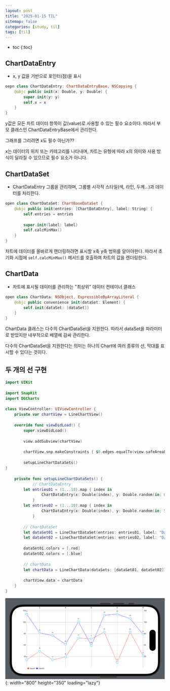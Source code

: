 ```yaml
---
layout: post
title: "2025-01-15 TIL"
sitemap: false
categories: [study, til]
tags: [til]
---
```


* toc
{:toc}

## ChartDataEntry
* x, y 값을 기반으로 포인터(점)을 표시

~~~swift
oepn class ChartDataEntry: ChartDataEntryBase, NSCopying {
    @objc public init(x: Double, y: Double) {
        super.init(y: y)
        self.x = x
    }
}
~~~

y값은 모든 차트 데이터 항목이 값(value)로 사용할 수 있는 필수 요소이다. 따라서 부모 클래스인 ChartDataEntryBase에서 관리한다.

그래프를 그리려면 x도 필수 아닌가??

x는 데이터의 위치 또는 카테고리를 나타내며, 차트는 유형에 따라 x의 의미와 사용 방식이 달라질 수 있으므로 필수 요소가 아니다.

## ChartDataSet
* ChartDataEntry 그룹을 관리하며, 그룹별 시각적 스타일(색, 라인, 두께...)과 데이터를 처리한다.

~~~swift
open class ChartDataSet: ChartBaseDataSet {
	@objc public init(entries: [ChartDataEntry], label: String) {
		self.entries = entries
				
		super.init(label: label)
		self.calcMinMax() 
	}
}
~~~

차트에 데이터를 올바르게 랜더링하려면 표시할 x축 y축 범위를 알아야한다. 따라서 초기화 시점에 `self.calcMinMax()` 메서드를 호출하여 차트의 값을 렌더링한다.

## ChartData
* 차트에 표시될 데이터를 관리하는 "최상위" 데이터 컨테이너 클래스
  
~~~swift
open class ChartData: NSObject, ExpressibleByArrayLiteral {
	@objc public convenience init(dataSet: Element) {
	    self.init(dataSet: [dataSet])
	}
}
~~~

ChartData 클래스는 다수의 ChartDataSet을 지원한다. 따라서 dataSet을 파라미터로 받았지만 내부적으로 배열에 감싸 관리한다.

다수의 ChartDataSet을 지원한다는 의미는 하나의 Chart에 여러 종류의 선, 막대를 표시할 수 있다는 것이다.

## 두 개의 선 구현
~~~swift
import UIKit

import SnapKit
import DGCharts

class ViewController: UIViewController {
    private var chartView = LineChartView()

    override func viewDidLoad() {
        super.viewDidLoad()
        
        view.addSubview(chartView)
        
        chartView.snp.makeConstraints { $0.edges.equalTo(view.safeAreaLayoutGuide) }
    
        setupLineChartDataSets()
}
    
    private func setupLineChartDataSets() {
		    // ChartDataEntry
        let entries01 = (1...10).map { index in
                ChartDataEntry(x: Double(index), y: Double.random(in: 0.0...100.0))
            }
        let entries02 = (1...10).map { index in
                ChartDataEntry(x: Double(index), y: Double.random(in: 50.0...150.0))
            }
        
        // ChartDataSet
        let dataSet01 = LineChartDataSet(entries: entries01, label: "Data01")
        let dataSet02 = LineChartDataSet(entries: entries02, label: "Data02")
        
        dataSet01.colors = [.red]
        dataSet02.colors = [.blue]
        
        // ChartData
        let chartData = LineChartData(dataSets: [dataSet01, dataSet02])
       
        chartView.data = chartData
    }
}
~~~

![Memory-structure image](/assets/img/blog/til/til03.png){: width="800" height="350" loading="lazy"}